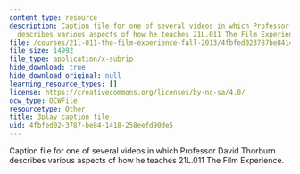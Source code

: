 ```yaml
---
content_type: resource
description: Caption file for one of several videos in which Professor David Thorburn
  describes various aspects of how he teaches 21L.011 The Film Experience.
file: /courses/21l-011-the-film-experience-fall-2013/4fbfed023787be841418258eefd90de5_r8quwPWwurA.srt
file_size: 14992
file_type: application/x-subrip
hide_download: true
hide_download_original: null
learning_resource_types: []
license: https://creativecommons.org/licenses/by-nc-sa/4.0/
ocw_type: OCWFile
resourcetype: Other
title: 3play caption file
uid: 4fbfed02-3787-be84-1418-258eefd90de5
---
```

Caption file for one of several videos in which Professor David Thorburn describes various aspects of how he teaches 21L.011 The Film Experience.